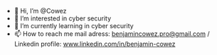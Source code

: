 - 👋 Hi, I’m @Cowez
- 👀 I’m interested in cyber security
- 🌱 I’m currently learning in cyber security
- 📫 How to reach me mail adress: benjamincowez.pro@gmail.com / Linkedin profile: www.linkedin.com/in/benjamin-cowez


<!---
Cowez/Cowez is a ✨ special ✨ repository because its `README.md` (this file) appears on your GitHub profile.
You can click the Preview link to take a look at your changes.
--->
